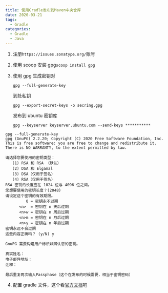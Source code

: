 ```yaml
---
title: 使用Gradle发布到Maven中央仓库
date: 2020-03-21
tags:
  - Gradle
categories:
  - Gradle
  - Java
---
```


1. 注册`https://issues.sonatype.org/`账号
2. 使用 scoop 安装 gpg`scoop install gpg`
3. 使用 gpg 生成密钥对

   `gpg --full-generate-key`

   到处私钥

   `gpg --export-secret-keys -o secring.gpg`

   发布到 ubuntu 密钥库

   `gpg --keyserver keyserver.ubuntu.com --send-keys ***********`

```
gpg --full-generate-key
gpg (GnuPG) 2.2.20; Copyright (C) 2020 Free Software Foundation, Inc.
This is free software: you are free to change and redistribute it.
There is NO WARRANTY, to the extent permitted by law.

请选择您要使用的密钥类型：
   (1) RSA 和 RSA （默认）
   (2) DSA 和 Elgamal
   (3) DSA（仅用于签名）
   (4) RSA（仅用于签名）
RSA 密钥的长度应在 1024 位与 4096 位之间。
您想要使用的密钥长度？(2048)
请设定这个密钥的有效期限。
         0 = 密钥永不过期
      <n>  = 密钥在 n 天后过期
      <n>w = 密钥在 n 周后过期
      <n>m = 密钥在 n 月后过期
      <n>y = 密钥在 n 年后过期
密钥永远不会过期
这些内容正确吗？ (y/N) y

GnuPG 需要构建用户标识以辨认您的密钥。

真实姓名：
电子邮件地址：
注释：

最后重复两次输入Passphase（这个在发布的时候需要，相当于密钥密码）
```

4. 配置 gradle 文件，这个看[官方文档](https://docs.gradle.org/current/userguide/publishing_maven.html)吧
